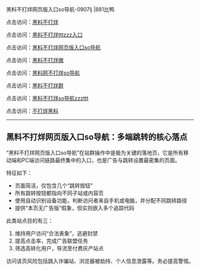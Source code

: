 黑料不打烊网页版入口so导航-0907lj |881比鸭

点击访问：<a href="https://heiliaolvzlu3.pages.dev">黑料不打烊</a>  

点击访问：<a href="https://heiliaoyvnrda.pages.dev">黑料不打烊tttzzz入口</a>  

点击访问：<a href="https://heiliao9wsbg3.pages.dev">黑料不打烊网页版入口so导航</a>  

点击访问：<a href="https://heiliaoxfe5rb.pages.dev">黑料不打烊微</a>  

点击访问：<a href="https://heiliaoryrhyu.pages.dev">黑料网不打烊so导航</a>  

点击访问：<a href="https://heiliaoxrq8i9.pages.dev">黑料不打烊群</a>  

点击访问：<a href="https://heiliao5s28gk.pages.dev">黑料不打烊so导航zzzttt</a>  

点击访问：<a href="https://heiliaokof3cy.pages.dev">不打烊黑料</a>  

---

## 黑料不打烊网页版入口so导航：多端跳转的核心落点

“黑料不打烊网页版入口so导航”在站群操作中是极为关键的落地页，它是所有移动端和PC端访问链路最终集中的入口，也是广告与跳转设置最密集的页面。

特征如下：
- 页面简洁，仅包含几个“跳转按钮”  
- 所有跳转按钮都指向不同子站或内容页  
- 使用自动识别设备功能，判断访问者来自手机或电脑，并分配不同跳转路径  
- 提供“本页无广告版”假象，但实则嵌入多个追踪代码

此类站点目的有三：
1. 维持用户访问“合法表象”，逃避封禁  
2. 提高点击率，完成广告联盟任务  
3. 筛选高转化用户，导流至付费灰产站点

访问该页风险包括跳入诈骗站、浏览器被劫持、个人信息泄露等。务必提高警惕。

